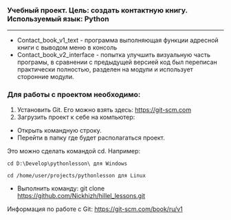 ### Учебный проект. Цель: создать контактную книгу. Используемый язык: Python
___
* Contact_book_v1_text - программа выполняющая функции адресной книги с выводом меню в консоль
* Contact_book_v2_interface - попытка улучшить визуальную часть програмы, в сравнении с предыдущей версией код был переписан практически полностью, разделен на модули
и использует сторонние модули.

### Для работы с проектом необходимо:
1. Установить Git. Его можно взять здесь: https://git-scm.com
2. Загрузить проект к себе на компьютер:
+ Открыть командную строку.
+ Перейти в папку где будет располагаться проект. 

Это можно сделать командой cd. Например:

`cd D:\Develop\pythonlesson\ для Windows`

`cd /home/user/projects/pythonlesson для Linux`
+ Выполнить команду: git clone https://github.com/Nickhizh/hillel_lessons.git

Информация по работе с Git: https://git-scm.com/book/ru/v1
